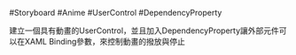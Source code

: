 #Storyboard #Anime #UserControl #DependencyProperty

建立一個具有動畫的UserControl，並且加入DependencyProperty讓外部元件可以在XAML Binding參數，來控制動畫的撥放與停止